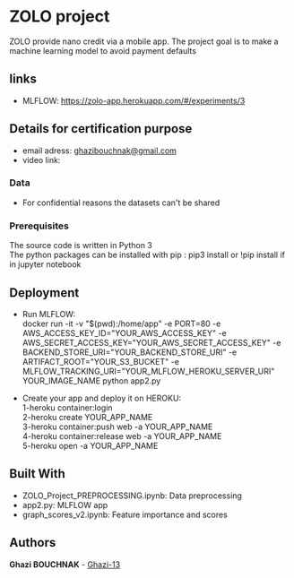 # ZOLO project
ZOLO provide nano credit via a mobile app.
The project goal is to make a machine learning model to avoid payment defaults

## links

* MLFLOW: https://zolo-app.herokuapp.com/#/experiments/3

## Details for certification purpose

* email adress: ghazibouchnak@gmail.com
* video link: 

### Data

* For confidential reasons the datasets can't be shared

### Prerequisites

The source code is written in Python 3  
The python packages can be installed with pip : pip3 install or !pip install if in jupyter notebook


## Deployment

* Run MLFLOW:  
docker run -it -v "$(pwd):/home/app" -e PORT=80 -e AWS_ACCESS_KEY_ID="YOUR_AWS_ACCESS_KEY" -e AWS_SECRET_ACCESS_KEY="YOUR_AWS_SECRET_ACCESS_KEY" -e BACKEND_STORE_URI="YOUR_BACKEND_STORE_URI" -e ARTIFACT_ROOT="YOUR_S3_BUCKET" -e MLFLOW_TRACKING_URI="YOUR_MLFLOW_HEROKU_SERVER_URI" YOUR_IMAGE_NAME python app2.py  

* Create your app and deploy it on HEROKU:  
1-heroku container:login  
2-heroku create YOUR_APP_NAME  
3-heroku container:push web -a YOUR_APP_NAME  
4-heroku container:release web -a YOUR_APP_NAME  
5-heroku open -a YOUR_APP_NAME  

## Built With

* ZOLO_Project_PREPROCESSING.ipynb: Data preprocessing  
* app2.py: MLFLOW app  
* graph_scores_v2.ipynb: Feature importance and scores  

## Authors

**Ghazi BOUCHNAK** - [Ghazi-13](https://github.com/Ghazi-13)


